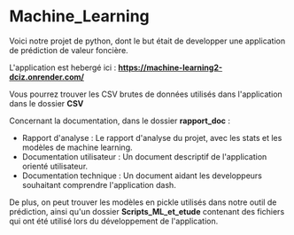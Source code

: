 # Machine_Learning

Voici notre projet de python, dont le but était de developper une application de prédiction de valeur foncière.  

L'application est hebergé ici : **https://machine-learning2-dciz.onrender.com/**

Vous pourrez trouver les CSV brutes de données utilisés dans l'application dans le dossier **CSV**

Concernant la documentation, dans le dossier **rapport_doc** :
- Rapport d'analyse : Le rapport d'analyse du projet, avec les stats et les modèles de machine learning.
- Documentation utilisateur : Un document descriptif de l'application orienté utilisateur.
- Documentation technique : Un document aidant les developpeurs souhaitant comprendre l'application dash.

De plus, on peut trouver les modèles en pickle utilisés dans notre outil de prédiction, ainsi qu'un dossier **Scripts_ML_et_etude** contenant des fichiers qui ont été utilisé lors du développement de l'application.
